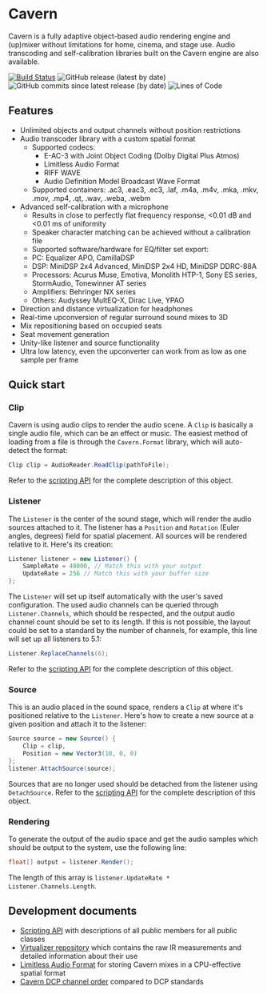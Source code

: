 # Cavern
Cavern is a fully adaptive object-based audio rendering engine and (up)mixer
without limitations for home, cinema, and stage use. Audio transcoding and
self-calibration libraries built on the Cavern engine are also available.

[![Build Status](https://api.travis-ci.com/VoidXH/Cavern.svg?branch=master)](https://app.travis-ci.com/VoidXH/Cavern)
![GitHub release (latest by date)](https://img.shields.io/github/v/release/VoidXH/Cavern)
![GitHub commits since latest release (by date)](https://img.shields.io/github/commits-since/VoidXH/Cavern/latest)
![Lines of Code](https://img.shields.io/tokei/lines/github/VoidXH/Cavern "Lines of Code")

## Features
* Unlimited objects and output channels without position restrictions
* Audio transcoder library with a custom spatial format
	* Supported codecs:
	  * E-AC-3 with Joint Object Coding (Dolby Digital Plus Atmos)
	  * Limitless Audio Format
	  * RIFF WAVE
	  * Audio Definition Model Broadcast Wave Format
	* Supported containers: .ac3, .eac3, .ec3, .laf, .m4a, .m4v, .mka, .mkv, .mov, .mp4, .qt, .wav, .weba, .webm
* Advanced self-calibration with a microphone
	* Results in close to perfectly flat frequency response, <0.01 dB and <0.01 ms of uniformity
	* Speaker character matching can be achieved without a calibration file
	* Supported software/hardware for EQ/filter set export:
    * PC: Equalizer APO, CamillaDSP
    * DSP: MiniDSP 2x4 Advanced, MiniDSP 2x4 HD, MiniDSP DDRC-88A
    * Processors: Acurus Muse, Emotiva, Monolith HTP-1, Sony ES series, StormAudio, Tonewinner AT series
    * Amplifiers: Behringer NX series
    * Others: Audyssey MultEQ-X, Dirac Live, YPAO
* Direction and distance virtualization for headphones
* Real-time upconversion of regular surround sound mixes to 3D
* Mix repositioning based on occupied seats
* Seat movement generation
* Unity-like listener and source functionality
* Ultra low latency, even the upconverter can work from as low as one sample per frame

## Quick start
### Clip
Cavern is using audio clips to render the audio scene. A `Clip` is basically a
single audio file, which can be an effect or music. The easiest method of
loading from a file is through the `Cavern.Format` library, which will
auto-detect the format:
```cs
Clip clip = AudioReader.ReadClip(pathToFile);
```
Refer to the [scripting API](https://cavern.sbence.hu/cavern/doc.php?if=api/Cavern/Clip/index)
for the complete description of this object.

### Listener
The `Listener` is the center of the sound stage, which will render the audio
sources attached to it. The listener has a `Position` and `Rotation` (Euler
angles, degrees) field for spatial placement. All sources will be rendered
relative to it. Here's its creation:
```cs
Listener listener = new Listener() {
    SampleRate = 48000, // Match this with your output
    UpdateRate = 256 // Match this with your buffer size
};
```
The `Listener` will set up itself automatically with the user's saved
configuration. The used audio channels can be queried through
`Listener.Channels`, which should be respected, and the output audio channel
count should be set to its length. If this is not possible, the layout could be
set to a standard by the number of channels, for example, this line will set up
all listeners to 5.1:
```cs
Listener.ReplaceChannels(6);
```
Refer to the [scripting API](https://cavern.sbence.hu/cavern/doc.php?if=api/Cavern/Listener/index)
for the complete description of this object.

### Source
This is an audio placed in the sound space, renders a `Clip` at where it's
positioned relative to the `Listener`. Here's how to create a new source at a
given position and attach it to the listener:
```cs
Source source = new Source() {
    Clip = clip,
    Position = new Vector3(10, 0, 0)
};
listener.AttachSource(source);
```
Sources that are no longer used should be detached from the listener using
`DetachSource`. Refer to the [scripting API](https://cavern.sbence.hu/cavern/doc.php?if=api/Cavern/Source/index)
for the complete description of this object.

### Rendering
To generate the output of the audio space and get the audio samples which should
be output to the system, use the following line:
```cs
float[] output = listener.Render();
```
The length of this array is `listener.UpdateRate * Listener.Channels.Length`.

## Development documents
* [Scripting API](https://cavern.sbence.hu/cavern/doc.php?if=api/index) with descriptions of all public members for all public classes
* [Virtualizer repository](https://github.com/VoidXH/HRTF) which contains the raw IR measurements and detailed information about their use
* [Limitless Audio Format](https://cavern.sbence.hu/cavern/doc.php?p=LAF) for storing Cavern mixes in a CPU-effective spatial format
* [Cavern DCP channel order](https://cavern.sbence.hu/cavern/doc.php?p=DCP) compared to DCP standards
